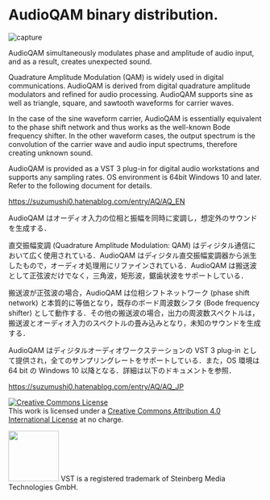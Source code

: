 # AudioQAM binary distribution.

![capture](https://user-images.githubusercontent.com/67182469/231406873-6dfc29a4-e58f-4209-bbd2-dc255718c289.png)

AudioQAM simultaneously modulates phase and amplitude of audio input, and as a result, creates unexpected sound.

Quadrature Amplitude Modulation (QAM) is widely used in digital communications. AudioQAM is derived from digital quadrature amplitude modulators and refined for audio processing. AudioQAM supports sine as well as triangle, square, and sawtooth waveforms for carrier waves.

In the case of the sine waveform carrier, AudioQAM is essentially equivalent to the phase shift network and thus works as the well-known Bode frequency shifter. In the other waveform cases, the output spectrum is the convolution of the carrier wave and audio input spectrums, therefore creating unknown sound.

AudioQAM is provided as a VST 3 plug-in for digital audio workstations and supports any sampling rates. OS environment is 64bit Windows 10 and later. Refer to the following document for details.

https://suzumushi0.hatenablog.com/entry/AQ/AQ_EN

AudioQAM はオーディオ入力の位相と振幅を同時に変調し，想定外のサウンドを生成する．

直交振幅変調 (Quadrature Amplitude Modulation: QAM) はディジタル通信において広く使用されている．AudioQAM はディジタル直交振幅変調器から派生したもので，オーディオ処理用にリファインされている．AudioQAM は搬送波として正弦波だけでなく，三角波，矩形波，鋸歯状波をサポートしている．

搬送波が正弦波の場合，AudioQAM は位相シフトネットワーク (phase shift network) と本質的に等価となり，既存のボード周波数シフタ (Bode frequency shifter) として動作する．その他の搬送波の場合，出力の周波数スペクトルは，搬送波とオーディオ入力のスペクトルの畳み込みとなり，未知のサウンドを生成する．

AudioQAM はディジタルオーディオワークステーションの VST 3 plug-in として提供され，全てのサンプリングレートをサポートしている．また，OS 環境は 64 bit の Windows 10 以降となる．詳細は以下のドキュメントを参照．

https://suzumushi0.hatenablog.com/entry/AQ/AQ_JP

<a rel="license" href="http://creativecommons.org/licenses/by/4.0/"><img alt="Creative Commons License" style="border-width:0" src="https://i.creativecommons.org/l/by/4.0/88x31.png" /></a><br />This work is licensed under a <a rel="license" href="http://creativecommons.org/licenses/by/4.0/">Creative Commons Attribution 4.0 International License</a> at no charge.

<img width="100" src="https://user-images.githubusercontent.com/67182469/130337395-b8ab38cd-e66e-4056-b441-49d33337410e.png">
VST is a registered trademark of Steinberg Media Technologies GmbH.
